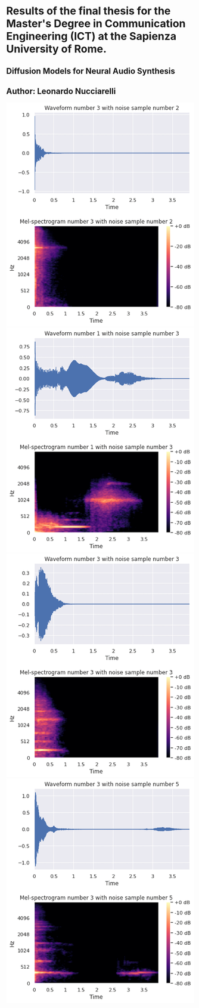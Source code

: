 # Results of the final thesis for the Master's Degree in Communication Engineering (ICT) at the Sapienza University of Rome.
## Diffusion Models for Neural Audio Synthesis
## Author: Leonardo Nucciarelli

![Result 1](noise_1_num_2.png)
![Result 2](noise_2_num_0.png)
![Result 3](noise_3_num_3.png)
![Result 4](noise_4_num_2.png)
